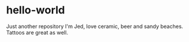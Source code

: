 # hello-world
Just another repository
I'm Jed, love ceramic, beer and sandy beaches.
Tattoos are great as well.
